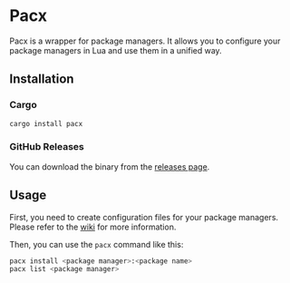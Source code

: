 # Pacx

Pacx is a wrapper for package managers.
It allows you to configure your package managers in Lua and use them in a unified way.

## Installation

### Cargo

```sh
cargo install pacx
```

### GitHub Releases

You can download the binary from the [releases page](https://github.com/akimon658/pacx/releases).

## Usage

First, you need to create configuration files for your package managers.
Please refer to the [wiki](https://github.com/akimon658/pacx/wiki) for more information.

Then, you can use the `pacx` command like this:

```sh
pacx install <package manager>:<package name>
pacx list <package manager>
```
